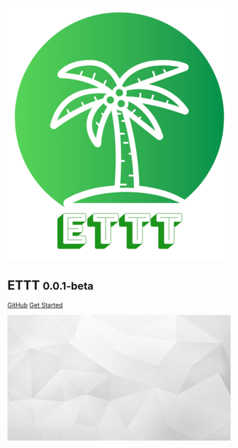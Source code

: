 <!-- _coverpage.md -->

![logo](media/epion-t3.svg)

# ETTT <small>0.0.1-beta</small>

[GitHub](https://github.com/epion-tropic-test-tool/epion-t3/)
[Get Started](#epion-t3)

![](media/bg.jpg)
